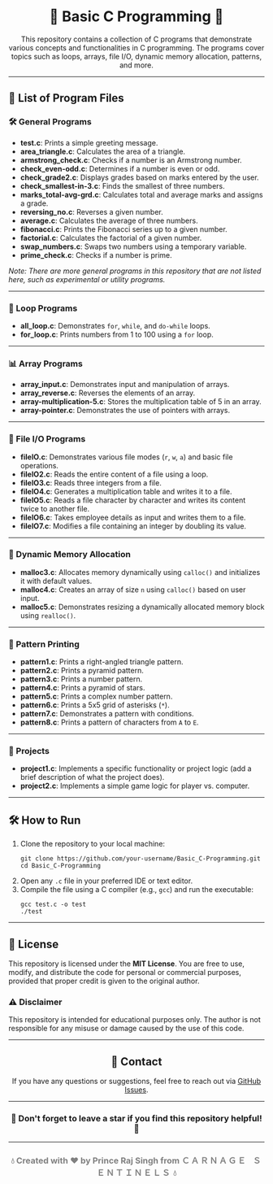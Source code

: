 <h1 align="center">🌟 Basic C Programming 🌟</h1>

<p align="center">
This repository contains a collection of C programs that demonstrate various concepts and functionalities in C programming. The programs cover topics such as loops, arrays, file I/O, dynamic memory allocation, patterns, and more.
</p>

---

<h2>📂 List of Program Files</h2>

<h3>🛠️ General Programs</h3>
<ul>
  <li><b>test.c</b>: Prints a simple greeting message.</li>
  <li><b>area_triangle.c</b>: Calculates the area of a triangle.</li>
  <li><b>armstrong_check.c</b>: Checks if a number is an Armstrong number.</li>
  <li><b>check_even-odd.c</b>: Determines if a number is even or odd.</li>
  <li><b>check_grade2.c</b>: Displays grades based on marks entered by the user.</li>
  <li><b>check_smallest-in-3.c</b>: Finds the smallest of three numbers.</li>
  <li><b>marks_total-avg-grd.c</b>: Calculates total and average marks and assigns a grade.</li>
  <li><b>reversing_no.c</b>: Reverses a given number.</li>
  <li><b>average.c</b>: Calculates the average of three numbers.</li>
  <li><b>fibonacci.c</b>: Prints the Fibonacci series up to a given number.</li>
  <li><b>factorial.c</b>: Calculates the factorial of a given number.</li>
  <li><b>swap_numbers.c</b>: Swaps two numbers using a temporary variable.</li>
  <li><b>prime_check.c</b>: Checks if a number is prime.</li>
</ul>
<p><i>Note: There are more general programs in this repository that are not listed here, such as experimental or utility programs.</i></p>

---

<h3>🔁 Loop Programs</h3>
<ul>
  <li><b>all_loop.c</b>: Demonstrates <code>for</code>, <code>while</code>, and <code>do-while</code> loops.</li>
  <li><b>for_loop.c</b>: Prints numbers from 1 to 100 using a <code>for</code> loop.</li>
</ul>

---

<h3>📊 Array Programs</h3>
<ul>
  <li><b>array_input.c</b>: Demonstrates input and manipulation of arrays.</li>
  <li><b>array_reverse.c</b>: Reverses the elements of an array.</li>
  <li><b>array-multiplication-5.c</b>: Stores the multiplication table of 5 in an array.</li>
  <li><b>array-pointer.c</b>: Demonstrates the use of pointers with arrays.</li>
</ul>

---

<h3>📁 File I/O Programs</h3>
<ul>
  <li><b>fileIO.c</b>: Demonstrates various file modes (<code>r</code>, <code>w</code>, <code>a</code>) and basic file operations.</li>
  <li><b>fileIO2.c</b>: Reads the entire content of a file using a loop.</li>
  <li><b>fileIO3.c</b>: Reads three integers from a file.</li>
  <li><b>fileIO4.c</b>: Generates a multiplication table and writes it to a file.</li>
  <li><b>fileIO5.c</b>: Reads a file character by character and writes its content twice to another file.</li>
  <li><b>fileIO6.c</b>: Takes employee details as input and writes them to a file.</li>
  <li><b>fileIO7.c</b>: Modifies a file containing an integer by doubling its value.</li>
</ul>

---

<h3>🧮 Dynamic Memory Allocation</h3>
<ul>
  <li><b>malloc3.c</b>: Allocates memory dynamically using <code>calloc()</code> and initializes it with default values.</li>
  <li><b>malloc4.c</b>: Creates an array of size <code>n</code> using <code>calloc()</code> based on user input.</li>
  <li><b>malloc5.c</b>: Demonstrates resizing a dynamically allocated memory block using <code>realloc()</code>.</li>
</ul>

---

<h3>🎨 Pattern Printing</h3>
<ul>
  <li><b>pattern1.c</b>: Prints a right-angled triangle pattern.</li>
  <li><b>pattern2.c</b>: Prints a pyramid pattern.</li>
  <li><b>pattern3.c</b>: Prints a number pattern.</li>
  <li><b>pattern4.c</b>: Prints a pyramid of stars.</li>
  <li><b>pattern5.c</b>: Prints a complex number pattern.</li>
  <li><b>pattern6.c</b>: Prints a 5x5 grid of asterisks (<code>*</code>).</li>
  <li><b>pattern7.c</b>: Demonstrates a pattern with conditions.</li>
  <li><b>pattern8.c</b>: Prints a pattern of characters from <code>A</code> to <code>E</code>.</li>
</ul>

---

<h3>🚀 Projects</h3>
<ul>
  <li><b>project1.c</b>: Implements a specific functionality or project logic (add a brief description of what the project does).</li>
  <li><b>project2.c</b>: Implements a simple game logic for player vs. computer.</li>
</ul>

---

<h2>🛠️ How to Run</h2>
<ol>
  <li>Clone the repository to your local machine:
    <pre><code>git clone https://github.com/your-username/Basic_C-Programming.git
cd Basic_C-Programming</code></pre>
  </li>
  <li>Open any <code>.c</code> file in your preferred IDE or text editor.</li>
  <li>Compile the file using a C compiler (e.g., <code>gcc</code>) and run the executable:
    <pre><code>gcc test.c -o test
./test</code></pre>
  </li>
</ol>

---

<h2>📜 License</h2>
<p>This repository is licensed under the <b>MIT License</b>. You are free to use, modify, and distribute the code for personal or commercial purposes, provided that proper credit is given to the original author.</p>

<h3>⚠️ Disclaimer</h3>
<p>This repository is intended for educational purposes only. The author is not responsible for any misuse or damage caused by the use of this code.</p>

---

<h2 align="center">📧 Contact</h2>
<p align="center">If you have any questions or suggestions, feel free to reach out via <a href="https://github.com/your-username/Basic_C-Programming/issues">GitHub Issues</a>.</p>

---

<h3 align="center">🌟 Don't forget to leave a star if you find this repository helpful! 🌟</h3>

---

<h3 align="center" style="color: gray;">
💧 Created with ❤️ by <b>Prince Raj Singh</b> from <b style="font-family: 'Courier New', monospace; letter-spacing: 2px;">ＣＡＲＮＡＧＥ ＳＥＮＴＩＮＥＬＳ</b> 💧
</h3>